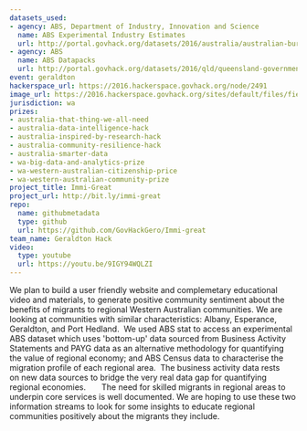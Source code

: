 ```yaml
---
datasets_used:
- agency: ABS, Department of Industry, Innovation and Science
  name: ABS Experimental Industry Estimates
  url: http://portal.govhack.org/datasets/2016/australia/australian-bureau-of-statistics/experimental-industry-estimates.html
- agency: ABS
  name: ABS Datapacks
  url: http://portal.govhack.org/datasets/2016/qld/queensland-government/australian-bureau-of-statistics-datapacks.html
event: geraldton
hackerspace_url: https://2016.hackerspace.govhack.org/node/2491
image_url: https://2016.hackerspace.govhack.org/sites/default/files/field/image/Australia-immigration-890x395_c.jpg
jurisdiction: wa
prizes:
- australia-that-thing-we-all-need
- australia-data-intelligence-hack
- australia-inspired-by-research-hack
- australia-community-resilience-hack
- australia-smarter-data
- wa-big-data-and-analytics-prize
- wa-western-australian-citizenship-price
- wa-western-australian-community-prize
project_title: Immi-Great
project_url: http://bit.ly/immi-great
repo:
  name: githubmetadata
  type: github
  url: https://github.com/GovHackGero/Immi-great
team_name: Geraldton Hack
video:
  type: youtube
  url: https://youtu.be/9IGY94WQLZI
---
```


We plan to build a user friendly website and complemetary educational video and materials, to generate positive community sentiment about the benefits of migrants to regional Western Australian communities.
We are looking at communities with similar characteristics:
Albany,
Esperance, 
Geraldton, and
Port Hedland. 
We used ABS stat to access an experimental ABS dataset which uses 'bottom-up' data sourced from Business Activity Statements and PAYG data as an alternative methodology for quantifying the value of regional economy; and ABS Census data to characterise the migration profile of each regional area.  The business activity data rests on new data sources to bridge the very real data gap for quantifying regional economies.      
The need for skilled migrants in regional areas to underpin core services is well documented. We are hoping to use these two information streams to look for some insights to educate regional communities positively about the migrants they include.